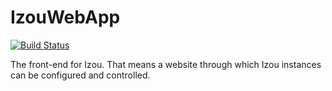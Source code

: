 # IzouWebApp
[![Build Status](https://travis-ci.org/intellimate/IzouWebApp.svg?branch=master)](https://travis-ci.org/intellimate/IzouWebApp)

The front-end for Izou. That means a website through which Izou instances can be configured and controlled.
